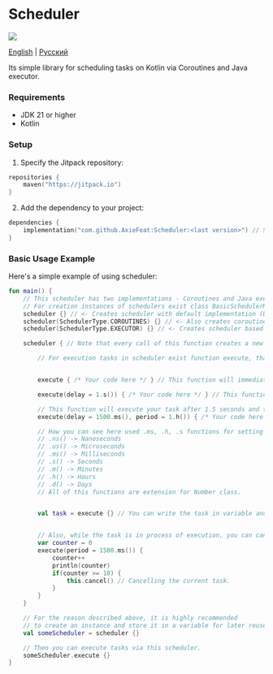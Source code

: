 # Scheduler

[![](https://jitpack.io/v/AxieFeat/Scheduler.svg)](https://jitpack.io/#AxieFeat/Scheduler)

[English](README.md) | [Русский](README_ru.md)

Its simple library for scheduling tasks on Kotlin via Coroutines and Java executor.

### Requirements
- JDK 21 or higher
- Kotlin

### Setup

1. Specify the Jitpack repository:
```kotlin
repositories {
    maven("https://jitpack.io")
}
```

2. Add the dependency to your project:
```kotlin
dependencies {
    implementation("com.github.AxieFeat:Scheduler:<last version>") // See last version in top of README
}
```

### Basic Usage Example
Here's a simple example of using scheduler:

```kotlin
fun main() {
    // This scheduler has two implementations - Coroutines and Java executor.
    // For creation instances of schedulers exist class BasicSchedulerManager, but recommended .scheduler function
    scheduler {} // <- Creates scheduler with default implementation (Default is Coroutines)
    scheduler(SchedulerType.COROUTINES) {} // <- Also creates coroutine scheduler :/
    scheduler(SchedulerType.EXECUTOR) {} // <- Creates scheduler based on Java executor.

    scheduler { // Note that every call of this function creates a new instance of scheduler with own task counter!

        // For execution tasks in scheduler exist function execute, that returns instance of SchedulerTask.


        execute { /* Your code here */ } // This function will immediately execute your code.

        execute(delay = 1.s()) { /* Your code here */ } // This function will execute your task after 1 second.

        // This function will execute your task after 1.5 seconds and then repeat it every hour.
        execute(delay = 1500.ms(), period = 1.h()) { /* Your code here */ }

        // How you can see here used .ms, .h, .s functions for setting a time - here list of all this functions.
        // .ns() -> Nanoseconds
        // .us() -> Microseconds
        // .ms() -> Milliseconds
        // .s() -> Seconds
        // .m() -> Minutes
        // .h() -> Hours
        // .d() -> Days
        // All of this functions are extension for Number class.


        val task = execute {} // You can write the task in variable and, in example, cancel it.


        // Also, while the task is in process of execution, you can cancel it
        var counter = 0
        execute(period = 1500.ms()) {
            counter++
            println(counter)
            if(counter >= 10) {
                this.cancel() // Cancelling the current task.
            }
        }
    }

    // For the reason described above, it is highly recommended
    // to create an instance and store it in a variable for later reuse.
    val someScheduler = scheduler {}

    // Then you can execute tasks via this scheduler.
    someScheduler.execute {}
}
```